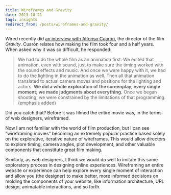 ```yaml
---
title: Wireframes and Gravity
date: 2013-10-21
tags: insights
redirect_from: /posts/wireframes-and-gravity/
---
```


Wired recently did [an interview with Alfonso Cuarón](http://www.wired.com/underwire/2013/10/center_of_gravity/), the director of the film *Gravity*. Cuarón relates how making the film took four and a half years. When asked why it was so difficult, he responded:

> We had to do the whole film as an animation first. We edited that animation, even with sound, just to make sure the timing worked with the sound effects and music. And once we were happy with it, we had to do the lighting in the animation as well. Then all that animation translated to actual camera moves and positions for the lighting and actors. **We did a whole exploration of the screenplay, every single moment; we made judgments about everything.** Once we began shooting, we were constrained by the limitations of that programming. (emphasis added)

Did you catch that? Before it was filmed the entire movie was, in the terms of web designers, wireframed.

Now I am not familiar with the world of film production, but I can see “wireframing movies” becoming an extremely popular practice based solely on the explorative, iterative nature of wireframes. This would allow directors to explore timing, camera angles, plot development, and other valuable components that constitute great film making.

Similarly, as web designers, I think we would do well to imitate this same exploratory process in designing online experiences. Wireframing an entire website or experience can help explore every single moment of interaction and allow you (the designer) to make better, more informed decisions on molding the components of your website, like information architecture, URL design, animatable interactions, and so forth.